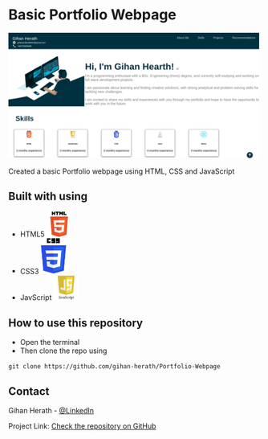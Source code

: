 <!-- ABOUT THE PROJECT -->
# <b>Basic Portfolio Webpage</b>

<img src="imgs/portfolio.png" width="500px" height="250px">


<p>Created a basic Portfolio webpage using HTML, CSS and JavaScript
<br>
</p>

## Built with using

* HTML5 <img src="imgs/html5.png" width=50px>
* CSS3 <img src="imgs/CSS3.png" width=50px>
* JavScript <img src="imgs/js.jpeg" width=50px>


## How to use this repository

* Open the terminal
* Then clone the repo using
```
git clone https://github.com/gihan-herath/Portfolio-Webpage
```


<!-- CONTACT -->
## Contact

Gihan Herath - [@LinkedIn](https://www.linkedin.com/in/gihanpherath/)

Project Link: [Check the repository on GitHub](https://github.com/gihan-herath/Portfolio-Webpage)








<!-- MARKDOWN LINKS & IMAGES -->
<!-- https://www.markdownguide.org/basic-syntax/#reference-style-links -->
